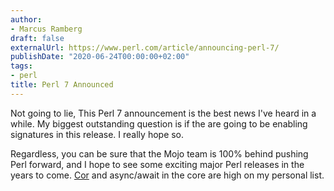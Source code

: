 ```yaml
---
author:
- Marcus Ramberg
draft: false
externalUrl: https://www.perl.com/article/announcing-perl-7/
publishDate: "2020-06-24T00:00:00+02:00"
tags:
- perl
title: Perl 7 Announced
---
```


Not going to lie, This Perl 7 announcement is the best news I've heard in a while. My biggest outstanding question is
if the are going to be enabling signatures in this release. I really hope so.

Regardless, you can be sure that the Mojo team is 100% behind pushing Perl forward, and I hope to see some exciting
major Perl releases in the years to come.
[Cor](http://blogs.perl.org/users/ovid/2019/10/cor---a-proposal-for-core-perl-oo.html) and async/await in the core are
high on my personal list.
